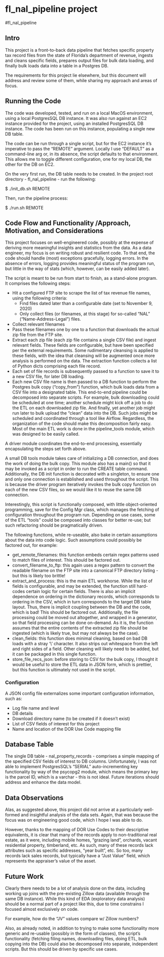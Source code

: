 # fl_nal_pipeline project

#fl_nal_pipeline
## Intro
This project is a front-to-back data pipeline that fetches specific property tax record files from the state of Florida’s department of revenue, ingests and cleans specific fields, prepares output files for bulk data loading, and finally bulk loads data into a table in a Postgres DB.

The requirements for this project lie elsewhere, but this document will address and review some of them, while sharing my approach and areas of focus.

## Running the Code
The code was developed, tested, and run on a local MacOS environment, using a local PostgresSQL DB instance.  It was also run against an EC2 instance provided for the project, using an installed PostgresSQL DB instance.  The code has been run on this instance, populating a single new DB table.

The code can be run through a single script, but for the EC2 instance it’s imperative to pass the “REMOTE” argument. Locally I use “DEFAULT” as a command-line arg or, in its absence, the script defaults to that environment. This allows me to toggle different configuration, one for my local DB, the other for the DB on EC2.

On the very first run, the DB table needs to be created.  In the project root directory - fl_nal_pipeline - run the following:

$ ./init_db.sh REMOTE

Then, run the pipeline process:

$ ./run.sh REMOTE

## Code Flow and Functionality /Approach, Motivation, and Considerations
This project focuses on well-engineered code, possibly at the expense of deriving more meaningful insights and statistics from the data. As a data engineer, my focus is on writing robust and resilient code.  To that end, the code should handle (most) exceptions gracefully, logging errors. In the absence of errors, logging provides meaningful status of the program run, but little in the way of stats (which, however, can be easily added later).

The script is meant to be run from start to finish, as a stand-alone program. It comprises the following steps:
- Hit a configured FTP site to scrape the list of tax revenue file names, using the following criteria:
	- Find files dated later than a configurable date (set to November 9, 2020)
	- Only collect files (or filenames, at this stage) for so-called “NAL” (“Name-Address-Legal”) files.
- Collect relevant filenames
- Pass these filenames one by one to a function that downloads the actual zip file from the FTP site.
- Extract each zip file (each zip file contains a single CSV file) and ingest relevant fields. These fields are configurable, but have been specified per the external requirements.  Some rudimentary cleansing is applied to these fields, with the idea that cleansing will be augmented once more analysis is performed on the data. The extraction function collects a list of Python dicts comprising each file record.
- Each set of file records is subsequently passed to a function to save it to a new CSV file, for later DB loading.
- Each new CSV file name is then passed to a DB function to perform the Postgres bulk copy (“copy_from”) function, which bulk loads data from a CSV file into a designated table.
This end-to-end pipeline could be decomposed into separate scripts. For example, bulk downloading could be scheduled at one time; another schedule might kick off a job to do the ETL on each downloaded zip file.  And finally, yet another job might run later to bulk upload the “clean” data into the DB. Such jobs might be scheduled and coordinated through a tool like Airflow.  Regardless, the organization of the code should make this decomposition fairly easy.  Most of the main ETL work is done in the pipeline_tools module, which was designed to be easily called.

A driver module coordinates the end-to-end processing, essentially encapsulating the steps set forth above.

A small DB tools module takes care of initializing a DB connection, and does the work of doing the bulk copy.  This module also has a main() so that it may be invoked as a script in order to run the CREATE table command.  Additionally, the DB init function is decorated with a singleton, to ensure one and only one connection is established and used throughout the script.  This is because the driver program iteratively invokes the bulk copy function on each of the new CSV files, so we would like it to reuse the same DB connection.

Interestingly, this script is functionally composed, with little object-oriented programming, save for the Config Mgr class, which manages the fetching of configuration throughout the program run.  Depending on use cases, some of the ETL “tools” could be composed into classes for better re-use; but such refactoring should be pragmatically driven.

The following functions, while re-useable, also bake in certain assumptions about the data into code logic. Such assumptions could possibly be factored out, for example:
- get_remote_filenames:  this function embeds certain regex patterns used to match files of interest. This should be factored out.
- convert_filename_to_ftp:  this again uses a regex pattern to convert the readable filename on the FTP site into a canonical FTP directory listing - but this is likely too brittle!
- extract_and_process: this is the main ETL workhorse. While the list of fields is configurable, and may be extended, the function still hard-codes certain logic for certain fields. There is also an implicit dependence on ordering in the dictionary records, which corresponds to ordering in the CSV, which in turn corresponds to the target DB table layout. Thus, there is implicit coupling between the DB and the code, which is bad! This should be factored out.  Additionally, the file processing could be moved out altogether, and wrapped in a generator, so that field processing can be done on-demand. As it is, the function assumes that the entire contents of the extracted zip file should be ingested (which is likely true, but may not always be the case).
- clean_fields:  this function does minimal cleaning, based on bad DB loads with a stray ‘\’ character. It also strips out whitespace from the left and right sides of a field. Other cleaning will likely need to be added, but it can be packaged in this single function.
- store_file_recs_json: before storing to CSV for the bulk copy, I thought it would be useful to store the ETL data in JSON form, which is prettier, but this function is ultimately not used in the script.

### Configuration
A JSON config file externalizes some important configuration information, such as:
- Log file name and level
- DB details
- Download directory name (to be created if it doesn’t exist)
- List of CSV fields of interest for this project
- Name and location of the DOR Use Code mapping file

## Database Table
The single DB table - nal_property_records - comprises a simple mapping of the specified CSV fields of interest to DB columns. Unfortunately, I was not able to implement PostgresSQL’s “SERIAL” auto-incrementing key functionality by way of the psycopg2 module, which means the primary key is the parcel ID, which is a varchar - this is not ideal. Future iterations should address and enhance the data model.

## Data Observations
Alas, as suggested above, this project did not arrive at a particularly well-formed and insightful analysis of the data sets. Again, that was because the focus was on engineering good code, which I hope I was able to do.

However, thanks to the mapping of DOR Use Codes to their descriptive equivalents, it is clear that many of the records apply to non-traditional real estate, as it were, including mobile homes, “grazing land”, orchards, vacant residential property, timberland, etc. As such, many of these records lack attributes such as specific addresses, “year built”, etc.  So too, many records lack sales records, but typically have a “Just Value” field, which represents the appraiser’s value of the asset.

## Future Work
Clearly there needs to be a lot of analysis done on the data, including working up joins with the pre-existing Zillow data (available through the same DB instance). While this kind of EDA (exploratory data analysis) should be a normal part of a project like this, due to time constrains I focused almost exclusively on code.

For example, how do the “JV” values compare w/ Zillow numbers?

Also, as already noted, in addition to trying to make some functionality more generic and re-usable (possibly in the form of classes), the script’s functionality (fetching filing names, downloading files, doing ETL, bulk copying into the DB) could also be decomposed into separate, independent scripts. But this should be driven by specific use cases.



